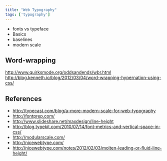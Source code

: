 ```yaml
---
title: "Web Typography"
tags: ['typography']
---
```


- fonts vs typeface
- Basics
- baselines
- modern scale

## Word-wrapping

http://www.quirksmode.org/oddsandends/wbr.html
http://blog.kenneth.io/blog/2012/03/04/word-wrapping-hypernation-using-css/

## References

- http://typecast.com/blog/a-more-modern-scale-for-web-typography
- http://fontprep.com/
- http://www.slideshare.net/maxdesign/line-height
- http://blog.typekit.com/2010/07/14/font-metrics-and-vertical-space-in-css/
- http://modularscale.com/
- http://nicewebtype.com/
- http://nicewebtype.com/notes/2012/02/03/molten-leading-or-fluid-line-height/
